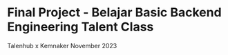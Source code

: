 # Final Project - Belajar Basic Backend Engineering Talent Class

Talenhub x Kemnaker November 2023

<!-- ```sh -->
 <!-- https://final-assignm.com -->
<!-- ``` -->
